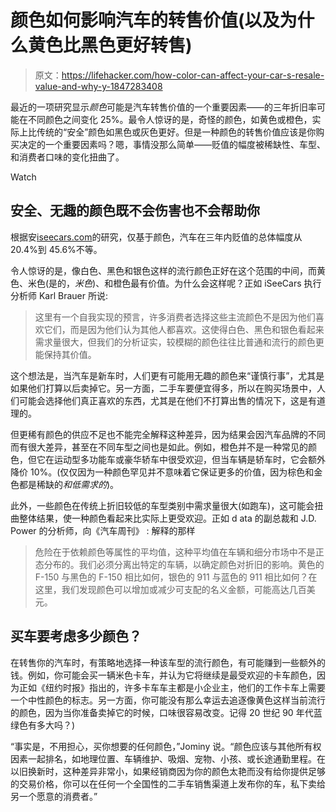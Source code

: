 # 颜色如何影响汽车的转售价值(以及为什么黄色比黑色更好转售)

> 原文：<https://lifehacker.com/how-color-can-affect-your-car-s-resale-value-and-why-y-1847283408>

最近的一项研究显示*颜色*可能是汽车转售价值的一个重要因素——的三年折旧率可能在不同颜色之间变化 25%。最令人惊讶的是，奇怪的颜色，如黄色或橙色，实际上比传统的“安全”颜色如黑色或灰色更好。但是一种颜色的转售价值应该是你购买决定的一个重要因素吗？嗯，事情没那么简单——贬值的幅度被稀缺性、车型、和消费者口味的变化扭曲了。

Watch

## 安全、无趣的颜色既不会伤害也不会帮助你

根据安[iseecars.com](https://www.iseecars.com/car-color-study)的研究，仅基于颜色，汽车在三年内贬值的总体幅度从 20.4%到 45.6%不等。

令人惊讶的是，像白色、黑色和银色这样的流行颜色正好在这个范围的中间，而黄色、米色(是的，*米色*)、和橙色最有价值。为什么会这样呢？正如 iSeeCars 执行分析师 Karl Brauer 所说:

> 这里有一个自我实现的预言，许多消费者选择这些主流颜色不是因为他们喜欢它们，而是因为他们认为其他人都喜欢。这使得白色、黑色和银色看起来需求量很大，但我们的分析证实，较模糊的颜色往往比普通和流行的颜色更能保持其价值。

这个想法是，当汽车是新车时，人们更有可能用无趣的颜色来“谨慎行事”，尤其是如果他们打算以后卖掉它。另一方面，二手车要便宜得多，所以在购买场景中，人们可能会选择他们真正喜欢的东西，尤其是在他们不打算出售的情况下，这是有道理的。

但更稀有颜色的供应不足也不能完全解释这种差异，因为结果会因汽车品牌的不同而有很大差异，甚至在不同车型之间也是如此。例如，橙色并不是一种常见的颜色，但它在运动型多功能车或豪华轿车中很受欢迎，但当车辆是轿车时，它会额外降价 10%。(仅仅因为一种颜色罕见并不意味着它保证更多的价值，因为棕色和金色都是稀缺的*和低需求的*)。

此外，一些颜色在传统上折旧较低的车型类别中需求量很大(如跑车)，这可能会扭曲整体结果，使一种颜色看起来比实际上更受欢迎。正如 d ata 的副总裁和 J.D. Power 的分析师，向《汽车周刊》 :
解释的那样

> 危险在于依赖颜色等属性的平均值，这种平均值在车辆和细分市场中不是正态分布的。我们必须分离出特定的车辆，以确定颜色对折旧的影响。黄色的 F-150 与黑色的 F-150 相比如何，银色的 911 与蓝色的 911 相比如何？在这里，我们发现颜色可以增加或减少可支配的名义金额，可能高达几百美元。

## 买车要考虑多少颜色？

在转售你的汽车时，有策略地选择一种该车型的流行颜色，有可能赚到一些额外的钱。例如，你可能会买一辆米色卡车，并认为它将继续是最受欢迎的卡车颜色，因为正如《纽约时报》指出的，许多卡车车主都是小企业主，他们的工作卡车上需要一个中性颜色的标志。另一方面，你可能没有那么幸运去追逐像黄色这样当前流行的颜色，因为当你准备卖掉它的时候，口味很容易改变。记得 20 世纪 90 年代蓝绿色有多大吗？)

“事实是，不用担心，买你想要的任何颜色，”Jominy 说。“颜色应该与其他所有权因素一起排名，如地理位置、车辆维护、吸烟、宠物、小孩、或长途通勤里程。在以旧换新时，这种差异非常小，如果经销商因为你的颜色太艳而没有给你提供足够的交易价格，你可以在任何一个全国性的二手车销售渠道上发布你的车，私下卖给另一个愿意的消费者。”